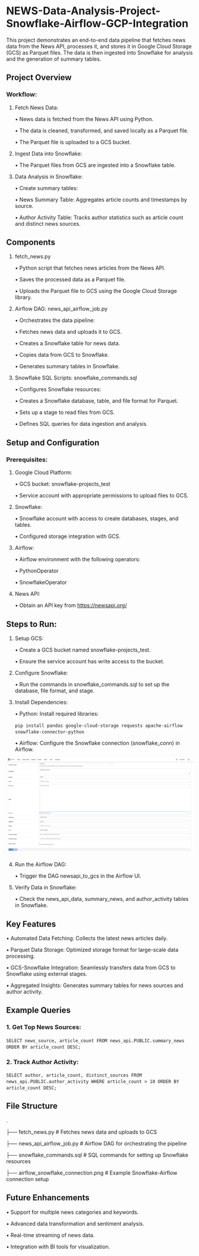 # NEWS-Data-Analysis-Project-Snowflake-Airflow-GCP-Integration

This project demonstrates an end-to-end data pipeline that fetches news data from the News API, processes it, and stores it in Google Cloud Storage (GCS) as Parquet files. The data is then ingested into Snowflake for analysis and the generation of summary tables.

## Project Overview

### Workflow:

1.	Fetch News Data:
	
 	• News data is fetched from the News API using Python.
 
 	• The data is cleaned, transformed, and saved locally as a Parquet file.
 
 	• The Parquet file is uploaded to a GCS bucket.
 
2.	Ingest Data into Snowflake:
	
 	• The Parquet files from GCS are ingested into a Snowflake table.
 
3.	Data Analysis in Snowflake:
	
 	• Create summary tables:
	
 	• News Summary Table: Aggregates article counts and timestamps by source.
	
 	• Author Activity Table: Tracks author statistics such as article count and distinct news sources.

## Components

1. fetch_news.py
	
 	•	Python script that fetches news articles from the News API.
	
 	•	Saves the processed data as a Parquet file.
	
 	•	Uploads the Parquet file to GCS using the Google Cloud Storage library.

2. Airflow DAG: news_api_airflow_job.py
	
 	•	Orchestrates the data pipeline:
	
 	•	Fetches news data and uploads it to GCS.
	
 	•	Creates a Snowflake table for news data.
	
 	•	Copies data from GCS to Snowflake.
	
 	•	Generates summary tables in Snowflake.

3. Snowflake SQL Scripts: snowflake_commands.sql
	
 	•	Configures Snowflake resources:
	
 	•	Creates a Snowflake database, table, and file format for Parquet.
	
 	•	Sets up a stage to read files from GCS.
	
 	•	Defines SQL queries for data ingestion and analysis.

## Setup and Configuration

### Prerequisites:

1.	Google Cloud Platform:
	
 	•	GCS bucket: snowflake-projects_test

	•	Service account with appropriate permissions to upload files to GCS.

2.	Snowflake:
	
 	•	Snowflake account with access to create databases, stages, and tables.
	
 	•	Configured storage integration with GCS.

3.	Airflow:
	
 	•	Airflow environment with the following operators:
	
 	•	PythonOperator
	
 	•	SnowflakeOperator

4.	News API:
	
 	•	Obtain an API key from https://newsapi.org/

## Steps to Run:

1.	Setup GCS:
	
 	•	Create a GCS bucket named snowflake-projects_test.
	
 	•	Ensure the service account has write access to the bucket.
 
2.	Configure Snowflake:
	
 	•	Run the commands in snowflake_commands.sql to set up the database, file format, and stage.
	
3.	Install Dependencies:
	
 	•	Python: Install required libraries:

	``` pip install pandas google-cloud-storage requests apache-airflow snowflake-connector-python ```

	•	Airflow: Configure the Snowflake connection (snowflake_conn) in Airflow.

![Airflow-Snowflake Connection](https://raw.githubusercontent.com/Kaushik-Puttaswamy/NEWS-Data-Analysis_Snowflake-Airflow-GCP-Integration/main/airflow_snowflake_connection.png)

4.	Run the Airflow DAG:
	
 	•	Trigger the DAG newsapi_to_gcs in the Airflow UI.

5.	Verify Data in Snowflake:
	
 	•	Check the news_api_data, summary_news, and author_activity tables in Snowflake.

## Key Features
	
 •	Automated Data Fetching: Collects the latest news articles daily.
	
 •	Parquet Data Storage: Optimized storage format for large-scale data processing.
	
 •	GCS-Snowflake Integration: Seamlessly transfers data from GCS to Snowflake using external stages.
	
 •	Aggregated Insights: Generates summary tables for news sources and author activity.

  ## Example Queries

  ### 1.	Get Top News Sources:


```SELECT news_source, article_count FROM news_api.PUBLIC.summary_news ORDER BY article_count DESC;```

### 2.	Track Author Activity:

``` SELECT author, article_count, distinct_sources FROM news_api.PUBLIC.author_activity WHERE article_count > 10 ORDER BY article_count DESC; ```

## File Structure

.

├── fetch_news.py                  # Fetches news data and uploads to GCS

├── news_api_airflow_job.py        # Airflow DAG for orchestrating the pipeline

├── snowflake_commands.sql         # SQL commands for setting up Snowflake resources

├── airflow_snowflake_connection.png # Example Snowflake-Airflow connection setup

## Future Enhancements

•	Support for multiple news categories and keywords.
	
•	Advanced data transformation and sentiment analysis.

•	Real-time streaming of news data.

•	Integration with BI tools for visualization.
